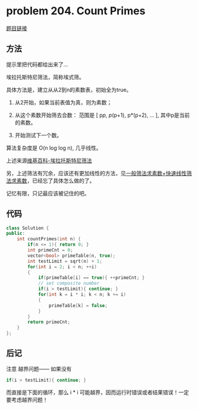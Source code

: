 # problem 204. Count Primes

[题目链接](https://leetcode.com/problems/count-primes/)

## 方法

提示里把代码都给出来了... 

埃拉托斯特尼筛法，简称埃式筛。

具体方法是，建立从从2到n的素数表，初始全为true。

1. 从2开始，如果当前表值为真，则为素数；

2. 从这个素数开始筛去合数： 范围是 [ p*p, p*(p+1), p*(p+2), ... ], 其中p是当前的素数。

3. 开始测试下一个数。

算法复杂度是 O(n log log n), 几乎线性。

上述来源[维基百科-埃拉托斯特尼筛法](https://zh.wikipedia.org/wiki/%E5%9F%83%E6%8B%89%E6%89%98%E6%96%AF%E7%89%B9%E5%B0%BC%E7%AD%9B%E6%B3%95)

另，上述筛法有冗余，应该还有更加线性的方法，见[一般筛法求素数+快速线性筛法求素数](http://blog.csdn.net/dinosoft/article/details/5829550)，已经忘了具体怎么做的了。

记忆有限，只记最应该被记住的吧。

## 代码

```C++
class Solution {
public:
    int countPrimes(int n) {
        if(n <= 1){ return 0; }
        int primeCnt = 0;
        vector<bool> primeTable(n, true);
        int testLimit = sqrt(n) + 1;
        for(int i = 2; i < n; ++i)
        {
            if(primeTable[i] == true){ ++primeCnt; }
            // set composite number
            if(i > testLimit){ continue; }
            for(int k = i * i; k < n; k += i)
            {
                primeTable[k] = false;
            }
        }
        return primeCnt;
    }
};
```

## 后记

注意 越界问题—— 如果没有 

```C++
if(i > testLimit){ continue; }
```
而直接是下面的循环，那么 i * i 可能越界，因而运行时错误或者结果错误！一定要考虑越界问题！